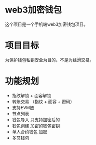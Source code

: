 # web3加密钱包
这个项目是一个手机端web3加密钱包项目。

# 项目目标
为保护钱包私钥安全为目的，不是为丝滑交易。

# 功能规划
+ 指纹解锁 + 面容解锁 
+ 转账交易 （指纹 + 面容 + 密码）
+ 支持EVM链
+ 节点列表
+ 钱包导入 只支持加密后的
+ 钱包创建 加密的钱包密钥
+ 单人合约钱包 加密
+ 多签钱包